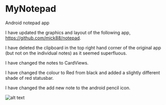# MyNotepad
Android notepad app

I have updated the graphics and layout of the following app, https://github.com/mick88/notepad. 

I have deleted the clipboard in the top right hand corner of the original app (but not on the individual notes) as it seemed superfluous.

I have changed the notes to CardViews.

I have changed the colour to Red from black and added a slightly different shade of red statusbar.

I have changed the add new note to the android pencil icon.

![alt text](https://cloud.githubusercontent.com/assets/16365833/12530617/0d377944-c1dc-11e5-9772-4183bf039358.png)
